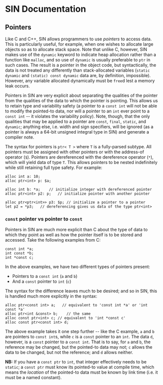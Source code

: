 # SIN Documentation

## Pointers

Like C and C++, SIN allows programmers to use *pointers* to access data. This is particularly useful, for example, when one wishes to allocate large objects so as to allocate stack space. Note that unlike C, however, SIN makes use of the `dynamic` keyword to indicate heap allocation rather than a function like `malloc`, and so use of `dynamic` is usually preferable to `ptr` in such cases. The result is a pointer in the object code, but syntactically, the data is not treated any differently than stack-allocated variables (`static dynamic` and `(static) const dynamic` data are, by definition, impossible). However, any variable allocated dynamically must be `free`d lest a memory leak occurs.

Pointers in SIN are very explicit about separating the qualities of the pointer from the qualities of the data to which the pointer is pointing. This allows us to retain type and variability safety (a pointer to a `const int` will not be able to modify the pointed-to data, nor will a pointer to an `int` ever point to a `const int` -- it violates the variability policy). Note, though, that the only qualities that may be applied to a pointer are `const`, `final`, `static`, and `dynamic`; anything else, i.e. width and sign specifiers, will be ignored (as a pointer is always a 64-bit unsigned integral type in SIN) and generate a compiler note.

The syntax for pointers is `ptr< T >` where `T` is a fully-parsed subtype. All pointers must be assigned with other pointers or with the address-of operator (`$`). Pointers are dereferenced with the dereference operator (`*`), which will yield data of type `T`. This allows pointers to be nested indefinitely while still retaining full type safety. For example:

    alloc int a: 10;
    alloc ptr<int> p: $a;
    
    alloc int b: *a;    // initialize integer with dereferenced pointer
    alloc ptr<int> p2: p;   // initialize pointer with another pointer

    alloc ptr<ptr<int>> p3: $p; // initialize a pointer to a pointer
    let p2 = *p3;   // dereferencing gives us data of the type ptr<int>

### `const` pointer vs pointer to `const`

Pointers in SIN are much more explicit than C about the type of data to which they point as well as how the pointer itself is to be stored and accessed. Take the following examples from C:

    const int *a;
    int const *b;
    int *const c;

In the above examples, we have two different types of pointers present:

* Pointers to a `const int` (`a` and `b`)
* And a `const` pointer to `int` (`c`)

The syntax for the difference leaves much to be desired; and so in SIN, this is handled much more explicitly in the syntax:

    alloc ptr<const int> a;   // equivalent to 'const int *a' or 'int const *a'
    alloc ptr<int &const> b;    // the same
    alloc const ptr<int> c; // equivalent to 'int *const c'
    alloc const ptr<const int> d;

The above example takes it one step further -- like the C example, `a` and `b` are pointers to `const int`s, while `c` is a `const` pointer to an `int`. The data `d`, however, is a `const` pointer to a `const int`. That is to say, for `a` and `b`, the reference may be changed, but the pointed-to data may not; `c` allows the data to be changed, but not the reference; and `d` allows neither.

**NB:** If you have a `const ptr` to `int`, that integer effectively needs to be `static`; a `const ptr` must know its pointed-to value at compile time, which means the *location* of the pointed-to data must be known by link time (i.e. it must be a named constant).
